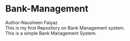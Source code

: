 # Bank-Management
Author-Nausheen Faiyaz
<br>
This is my first Repository on Bank Management system.
<br>
This is a simple Bank Management System.

